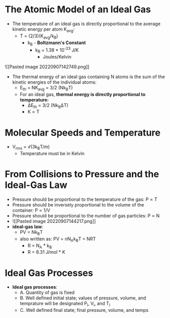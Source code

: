 # The Atomic Model of an Ideal Gas
- The temperature of an ideal gas is directly proportional to the average kinetic energy per atom K<sub>avg</sub>:
	-  T = (2/3)(K<sub>avg</sub>/k<sub>B</sub>)
		-  k<sub>B</sub> - **Boltzmann's Constant**
			-  k<sub>B</sub> = 1.38 * 10<sup>-23</sup> J/K
				- Joules/Kelvin

![[Pasted image 20220907142749.png]]

- The thermal energy of an ideal gas containing N atoms is the sum of the kinetic energies of the individual atoms: 
	- E<sub>th</sub> = NK<sub>avg</sub> = 3/2 (Nk<sub>B</sub>T)
	- For an ideal gas, **thermal energy is directly proportional to temperature:**
		- ΔE<sub>th</sub> = 3/2 (Nk<sub>B</sub>ΔT)
		- K ∝ T

# Molecular Speeds and Temperature
- V<sub>rms</sub> = √(3k<sub>B</sub>T/m)
	- Temperature must be in Kelvin

# From Collisions to Pressure and the Ideal-Gas Law
- Pressure should be proportional to the temperature of the gas: P ∝ T
- Pressure should be inversely proportional to the volume of the container: P ∝ 1/V
- Pressure should be proportional to the number of gas particles: P ∝ N
- ![[Pasted image 20220907144217.png]]
- **ideal-gas law**:
	- PV = Nk<sub>B</sub>T
	- also written as: PV = nN<sub>A</sub>k<sub>B</sub>T = NRT
		- R = N<sub>A</sub> * k<sub>B</sub>
		- R = 8.31 J/mol * K

# Ideal Gas Processes
- **Ideal gas processes**:
	- A. Quantity of gas is fixed
	- B. Well defined initial state; values of pressure, volume, and temprature will be designated P<sub>i</sub>, V<sub>i</sub>, and T<sub>i</sub>
	- C. Well defined final state; final pressure, volume, and temps